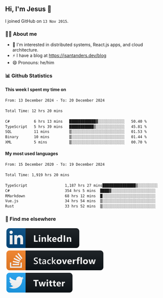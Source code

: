 ## Hi, I'm Jesus 👋

I joined GitHub on `13 Nov 2015`.

<!-- Talking about you -->

### 👨‍💻 About me

- 👦 I'm interested in distributed systems, React.js apps, and cloud architecture.
- ⚡️ I have a blog at <https://jsantanders.dev/blog>
- 😄 Pronouns: he/him

### 📊 Github Statistics

#### This week I spent my time on

<!--START_SECTION:weekly-->

```txt
From: 13 December 2024 - To: 20 December 2024

Total Time: 12 hrs 20 mins

C#           6 hrs 13 mins   ████████████▓░░░░░░░░░░░░   50.40 %
TypeScript   5 hrs 39 mins   ███████████▒░░░░░░░░░░░░░   45.81 %
SQL          11 mins         ▒░░░░░░░░░░░░░░░░░░░░░░░░   01.53 %
Binary       10 mins         ▒░░░░░░░░░░░░░░░░░░░░░░░░   01.44 %
XML          5 mins          ▒░░░░░░░░░░░░░░░░░░░░░░░░   00.70 %
```

<!--END_SECTION:weekly-->

#### My most used languages

<!--START_SECTION:alltime-->

```txt
From: 15 December 2020 - To: 19 December 2024

Total Time: 1,919 hrs 20 mins

TypeScript                 1,187 hrs 27 mins███████████████▒░░░░░░░░░   61.87 %
C#                         354 hrs 5 mins  ████▓░░░░░░░░░░░░░░░░░░░░   18.45 %
RMarkdown                  68 hrs 12 mins  █░░░░░░░░░░░░░░░░░░░░░░░░   03.55 %
Vue.js                     34 hrs 54 mins  ▒░░░░░░░░░░░░░░░░░░░░░░░░   01.82 %
Rust                       33 hrs 52 mins  ▒░░░░░░░░░░░░░░░░░░░░░░░░   01.77 %
```

<!--END_SECTION:alltime-->

### 📢 Find me elsewhere

<p>
  <a target="_blank" href="https://linkedin.com/in/jsantanders">
    <img src="https://github.com/jsantanders/jsantanders/blob/master/img/linkedin.svg" alt="LinkedIn" style="vertical-align:top; margin:4px">
  </a>
  
  <a target="_blank" href="https://stackoverflow.com/users/7318331/jesus-santander">
    <img src="https://github.com/jsantanders/jsantanders/blob/master/img/stackoverflow.svg" alt="StackOverflow" style="vertical-align:top; margin:4px">
  </a>
  
  <a target="_blank" href="http://twitter.com/jsantanders">
    <img src="https://github.com/jsantanders/jsantanders/blob/master/img/twitter.svg" alt="Twitter" style="vertical-align:top; margin:4px">
  </a>
</p>
